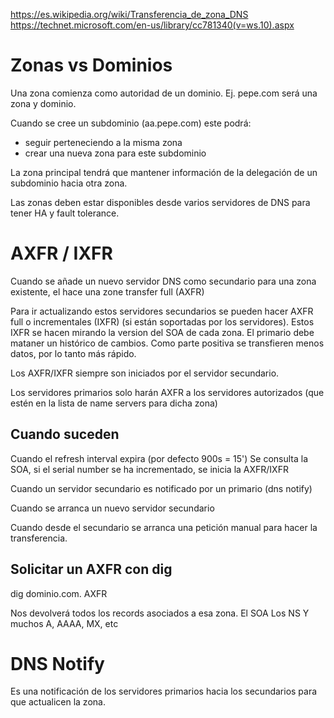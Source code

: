 https://es.wikipedia.org/wiki/Transferencia_de_zona_DNS
https://technet.microsoft.com/en-us/library/cc781340(v=ws.10).aspx

# Zonas vs Dominios
Una zona comienza como autoridad de un dominio. Ej. pepe.com será una zona y dominio.

Cuando se cree un subdominio (aa.pepe.com) este podrá:
  - seguir perteneciendo a la misma zona
  - crear una nueva zona para este subdominio

La zona principal tendrá que mantener información de la delegación de un subdominio hacia otra zona.

Las zonas deben estar disponibles desde varios servidores de DNS para tener HA y fault tolerance.

# AXFR / IXFR

Cuando se añade un nuevo servidor DNS como secundario para una zona existente, el hace una zone transfer full (AXFR)

Para ir actualizando estos servidores secundarios se pueden hacer AXFR full o incrementales (IXFR) (si están soportadas por los servidores).
Estos IXFR se hacen mirando la version del SOA de cada zona. El primario debe mataner un histórico de cambios. Como parte positiva se transfieren menos datos, por lo tanto más rápido.

Los AXFR/IXFR siempre son iniciados por el servidor secundario.

Los servidores primarios solo harán AXFR a los servidores autorizados (que estén en la lista de name servers para dicha zona)

## Cuando suceden
Cuando el refresh interval expira (por defecto 900s = 15')
  Se consulta la SOA, si el serial number se ha incrementado, se inicia la AXFR/IXFR

Cuando un servidor secundario es notificado por un primario (dns notify)

Cuando se arranca un nuevo servidor secundario

Cuando desde el secundario se arranca una petición manual para hacer la transferencia.

## Solicitar un AXFR con dig
dig dominio.com. AXFR

Nos devolverá todos los records asociados a esa zona.
El SOA
Los NS
Y muchos A, AAAA, MX, etc


# DNS Notify
Es una notificación de los servidores primarios hacia los secundarios para que actualicen la zona.
